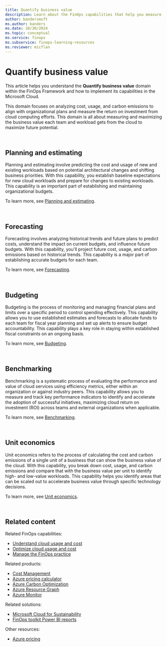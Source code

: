 ```yaml
---
title: Quantify business value
description: Learn about the FinOps capabilities that help you measure product and cloud performance and map to organizational KPIs so you can make data-driven decisions with increased accuracy and velocity.
author: bandersmsft
ms.author: banders
ms.date: 10/30/2024
ms.topic: conceptual
ms.service: finops
ms.subservice: finops-learning-resources
ms.reviewer: micflan
---
```


<!-- markdownlint-disable-next-line MD025 -->
# Quantify business value

This article helps you understand the **Quantify business value** domain within the FinOps Framework and how to implement its capabilities in the Microsoft Cloud.

This domain focuses on analyzing cost, usage, and carbon emissions to align with organizational plans and measure the return on investment from cloud computing efforts. This domain is all about measuring and maximizing the business value each team and workload gets from the cloud to maximize future potential.

<br>

## Planning and estimating

Planning and estimating involve predicting the cost and usage of new and existing workloads based on potential architectural changes and shifting business priorities. With this capability, you establish baseline expectations for new cloud workloads and prepare for changes to existing workloads. This capability is an important part of establishing and maintaining organizational budgets.

To learn more, see [Planning and estimating](./planning.md).

<br>

## Forecasting

Forecasting involves analyzing historical trends and future plans to predict costs, understand the impact on current budgets, and influence future budgets. With this capability, you'll project future cost, usage, and carbon emissions based on historical trends. This capability is a major part of establishing accurate budgets for each team.

To learn more, see [Forecasting](./forecasting.md).

<br>

## Budgeting

Budgeting is the process of monitoring and managing financial plans and limits over a specific period to control spending effectively. This capability allows you to use established estimates and forecasts to allocate funds to each team for fiscal year planning and set up alerts to ensure budget accountability. This capability plays a key role in staying within established fiscal constraints on an ongoing basis.

To learn more, see [Budgeting](./budgeting.md).

<br>

## Benchmarking

Benchmarking is a systematic process of evaluating the performance and value of cloud services using efficiency metrics, either within an organization or against industry peers. This capability allows you to measure and track key performance indicators to identify and accelerate the adoption of successful initiatives, maximizing cloud return on investment (ROI) across teams and external organizations when applicable.

To learn more, see [Benchmarking](./benchmarking.md).

<br>

## Unit economics

Unit economics refers to the process of calculating the cost and carbon emissions of a single unit of a business that can show the business value of the cloud. With this capability, you break down cost, usage, and carbon emissions and compare that with the business value per unit to identify high- and low-value workloads. This capability helps you identify areas that can be scaled out to accelerate business value through specific technology decisions.

To learn more, see [Unit economics](./unit-economics.md).

<br>

## Related content

Related FinOps capabilities:

- [Understand cloud usage and cost](../understand/understand-cloud-usage-cost.md)
- [Optimize cloud usage and cost](../optimize/optimize-cloud-usage-cost.md)
- [Manage the FinOps practice](../manage/manage-finops.md)

Related products:

- [Cost Management](/azure/cost-management-billing/costs/)
- [Azure pricing calculator](https://azure.microsoft.com/pricing/calculator)
- [Azure Carbon Optimization](/azure/carbon-optimization)
- [Azure Resource Graph](/azure/governance/resource-graph/)
- [Azure Monitor](/azure/azure-monitor/)

Related solutions:

- [Microsoft Cloud for Sustainability](https://www.microsoft.com/sustainability/cloud)
- [FinOps toolkit Power BI reports](../../toolkit/power-bi/reports.md)

Other resources:

- [Azure pricing](https://azure.microsoft.com/pricing#product-pricing)

<br>
